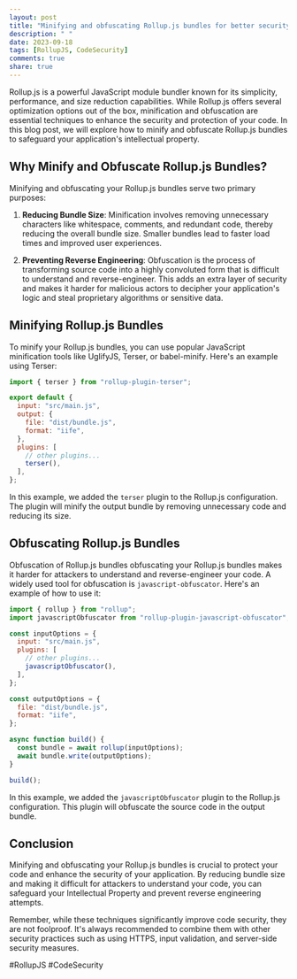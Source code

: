 ```yaml
---
layout: post
title: "Minifying and obfuscating Rollup.js bundles for better security and protection of code"
description: " "
date: 2023-09-18
tags: [RollupJS, CodeSecurity]
comments: true
share: true
---
```


Rollup.js is a powerful JavaScript module bundler known for its simplicity, performance, and size reduction capabilities. While Rollup.js offers several optimization options out of the box, minification and obfuscation are essential techniques to enhance the security and protection of your code. In this blog post, we will explore how to minify and obfuscate Rollup.js bundles to safeguard your application's intellectual property.

## Why Minify and Obfuscate Rollup.js Bundles?

Minifying and obfuscating your Rollup.js bundles serve two primary purposes:

1. **Reducing Bundle Size**: Minification involves removing unnecessary characters like whitespace, comments, and redundant code, thereby reducing the overall bundle size. Smaller bundles lead to faster load times and improved user experiences.

2. **Preventing Reverse Engineering**: Obfuscation is the process of transforming source code into a highly convoluted form that is difficult to understand and reverse-engineer. This adds an extra layer of security and makes it harder for malicious actors to decipher your application's logic and steal proprietary algorithms or sensitive data.

## Minifying Rollup.js Bundles

To minify your Rollup.js bundles, you can use popular JavaScript minification tools like UglifyJS, Terser, or babel-minify. Here's an example using Terser:

```javascript
import { terser } from "rollup-plugin-terser";

export default {
  input: "src/main.js",
  output: {
    file: "dist/bundle.js",
    format: "iife",
  },
  plugins: [
    // other plugins...
    terser(),
  ],
};
```

In this example, we added the `terser` plugin to the Rollup.js configuration. The plugin will minify the output bundle by removing unnecessary code and reducing its size.

## Obfuscating Rollup.js Bundles

Obfuscation of Rollup.js bundles obfuscating your Rollup.js bundles makes it harder for attackers to understand and reverse-engineer your code. A widely used tool for obfuscation is `javascript-obfuscator`. Here's an example of how to use it:

```javascript
import { rollup } from "rollup";
import javascriptObfuscator from "rollup-plugin-javascript-obfuscator";

const inputOptions = {
  input: "src/main.js",
  plugins: [
    // other plugins...
    javascriptObfuscator(),
  ],
};

const outputOptions = {
  file: "dist/bundle.js",
  format: "iife",
};

async function build() {
  const bundle = await rollup(inputOptions);
  await bundle.write(outputOptions);
}

build();
```

In this example, we added the `javascriptObfuscator` plugin to the Rollup.js configuration. This plugin will obfuscate the source code in the output bundle.

## Conclusion

Minifying and obfuscating your Rollup.js bundles is crucial to protect your code and enhance the security of your application. By reducing bundle size and making it difficult for attackers to understand your code, you can safeguard your Intellectual Property and prevent reverse engineering attempts.

Remember, while these techniques significantly improve code security, they are not foolproof. It's always recommended to combine them with other security practices such as using HTTPS, input validation, and server-side security measures.

#RollupJS #CodeSecurity